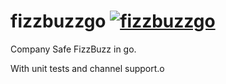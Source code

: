 # fizzbuzzgo [![fizzbuzzgo](https://github.com/duaneking/fizzbuzzgo/actions/workflows/go.yml/badge.svg?branch=main)](https://github.com/duaneking/fizzbuzzgo/actions/workflows/go.yml)

Company Safe FizzBuzz in go.

With unit tests and channel support.o
